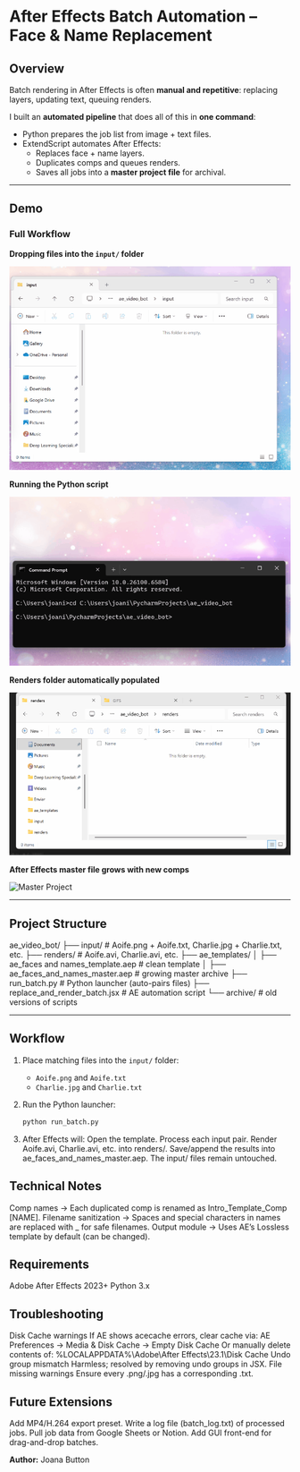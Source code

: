 # After Effects Batch Automation – Face & Name Replacement

## Overview

Batch rendering in After Effects is often **manual and repetitive**: replacing layers, updating text, queuing renders.

I built an **automated pipeline** that does all of this in **one command**:

- Python prepares the job list from image + text files.
- ExtendScript automates After Effects:
  - Replaces face + name layers.
  - Duplicates comps and queues renders.
  - Saves all jobs into a **master project file** for archival.

---

## Demo

### Full Workflow

**Dropping files into the `input/` folder**

![Input Folder](demos/input_folder.gif)

**Running the Python script**

![CMD Run](demos/cmd.gif)

**Renders folder automatically populated**

![Renders](demos/renders.gif)

**After Effects master file grows with new comps**

![Master Project](demos/new_ae_file.gif)

---

## Project Structure

ae_video_bot/
├── input/ # Aoife.png + Aoife.txt, Charlie.jpg + Charlie.txt, etc.
├── renders/ # Aoife.avi, Charlie.avi, etc.
├── ae_templates/
│ ├── ae_faces and names_template.aep # clean template
│ ├── ae_faces_and_names_master.aep # growing master archive
├── run_batch.py # Python launcher (auto-pairs files)
├── replace_and_render_batch.jsx # AE automation script
└── archive/ # old versions of scripts


---

## Workflow

1. Place matching files into the `input/` folder:  
   - `Aoife.png` and `Aoife.txt`  
   - `Charlie.jpg` and `Charlie.txt`

2. Run the Python launcher:
   ```bash
   python run_batch.py

3. After Effects will:
  Open the template.
  Process each input pair.
  Render Aoife.avi, Charlie.avi, etc. into renders/.
  Save/append the results into ae_faces_and_names_master.aep.
  The input/ files remain untouched.

## Technical Notes

Comp names → Each duplicated comp is renamed as Intro_Template_Comp [NAME].
Filename sanitization → Spaces and special characters in names are replaced with _ for safe filenames.
Output module → Uses AE’s Lossless template by default (can be changed).

## Requirements

Adobe After Effects 2023+
Python 3.x

## Troubleshooting

Disk Cache warnings
If AE shows acecache errors, clear cache via:
AE Preferences → Media & Disk Cache → Empty Disk Cache
Or manually delete contents of: %LOCALAPPDATA%\Adobe\After Effects\23.1\Disk Cache
Undo group mismatch
Harmless; resolved by removing undo groups in JSX.
File missing warnings
Ensure every .png/.jpg has a corresponding .txt.

## Future Extensions
Add MP4/H.264 export preset.
Write a log file (batch_log.txt) of processed jobs.
Pull job data from Google Sheets or Notion.
Add GUI front-end for drag-and-drop batches.

**Author:** Joana Button

